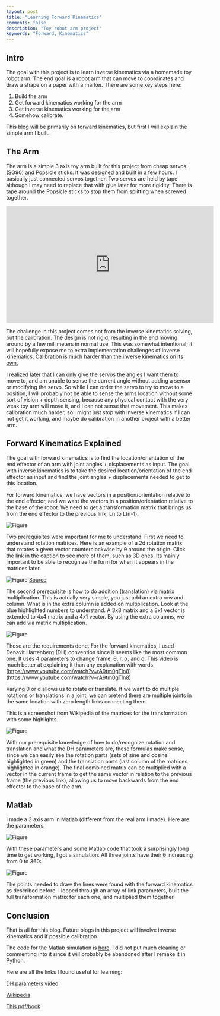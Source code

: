 ```yaml
---
layout: post
title: "Learning Forward Kinematics"
comments: false
description: "Toy robot arm project"
keywords: "Forward, Kinematics"
---
```


## Intro

The goal with this project is to learn inverse kinematics via a homemade toy robot arm. The end goal is a robot arm that can move to coordinates and draw a shape on a paper with a marker. There are some key steps here:

1. Build the arm
2. Get forward kinematics working for the arm
3. Get inverse kinematics working for the arm
4. Somehow calibrate.

This blog will be primarily on forward kinematics, but first I will explain the simple arm I built.

<div class="divider"></div>

## The Arm

The arm is a simple 3 axis toy arm built for this project from cheap servos (SG90) and Popsicle sticks. It was designed and built in a few hours. I basically just connected servos together. Two servos are held by tape although I may need to replace that with glue later for more rigidity. There is tape around the Popsicle sticks to stop them from splitting when screwed together.


<iframe width="560" height="315" src="https://www.youtube.com/embed/KJEiu5JqJ3g" frameborder="0" allow="accelerometer; autoplay; encrypted-media; gyroscope; picture-in-picture" allowfullscreen></iframe>


The challenge in this project comes not from the inverse kinematics solving, but the calibration. The design is not rigid, resulting in the end moving around by a few millimeters in normal use. This was somewhat intentional; it will hopefully expose me to extra implementation challenges of inverse kinematics. [Calibration is much harder than the inverse kinematics on its own.](https://robotics.stackexchange.com/questions/16168/denavit-hartenberg-convention-in-practice)

I realized later that I can only give the servos the angles I want them to move to, and am unable to sense the current angle without adding a sensor or modifying the servo. So while I can order the servo to try to move to a position, I will probably not be able to sense the arms location without some sort of vision + depth sensing, because any physical contact with the very weak toy arm will move it, and I can not sense that movement. This makes calibration much harder, so I might just stop with inverse kinematics if I can not get it working, and maybe do calibration in another project with a better arm.

## Forward Kinematics Explained

The goal with forward kinematics is to find the location/orientation of the end effector of an arm with joint angles + displacements as input. The goal with inverse kinematics is to take the desired location/orientation of the end effector as input and find the joint angles + displacements needed to get to this location.

For forward kinematics, we have vectors in a position/orientation relative to the end effector, and we want the vectors in a position/orientation relative to the base of the robot. We need to get a transformation matrix that brings us from the end effector to the previous link, Ln to L(n-1).

![Figure](/assets/images/ForwardKinematics/FwkLinks.png)

Two prerequisites were important for me to understand. First we need to understand rotation matrices. Here is an example of a 2d rotation matrix that rotates a given vector counterclockwise by θ around the origin. Click the link in the caption to see more of them, such as 3D ones. Its mainly important to be able to recognize the form for when it appears in the matrices later.

![Figure](/assets/images/ForwardKinematics/r0.gif)
[Source](http://mathworld.wolfram.com/RotationMatrix.html)

The second prerequisite is how to do addition (translation) via matrix multiplication. This is actually very simple, you just add an extra row and column. What is in the extra column is added on multiplication. Look at the blue highlighted numbers to understand. A 3x3 matrix and a 3x1 vector is extended to 4x4 matrix and a 4x1 vector. By using the extra columns, we can add via matrix multiplication.

![Figure](/assets/images/ForwardKinematics/MatrixTranslation.png)

Those are the requirements done. For the forward kinematics, I used Denavit Hartenberg (DH) convention since it seems like the most common one. It uses 4 parameters to change frame, θ, r, α, and d. This video is much better at explaining it than any explanation with words.
[https://www.youtube.com/watch?v=rA9tm0gTln8](https://www.youtube.com/watch?v=rA9tm0gTln8)

Varying θ or d allows us to rotate or translate. If we want to do multiple rotations or translations in a joint, we can pretend there are multiple joints in the same location with zero length links connecting them.

This is a screenshot from Wikipedia of the matrices for the transformation with some highlights.

![Figure](/assets/images/ForwardKinematics/ScreenshotWikipedia.png)

With our prerequisite knowledge of how to do/recognize rotation and translation and what the DH parameters are, these formulas make sense, since we can easily see the rotation parts (sets of sine and cosine highlighted in green) and the translation parts (last column of the matrices highlighted in orange). The final combined matrix can be multiplied with a vector in the current frame to get the same vector in relation to the previous frame (the previous link), allowing us to move backwards from the end effector to the base of the arm.

## Matlab
I made a 3 axis arm in Matlab (different from the real arm I made). Here are the parameters.

![Figure](/assets/images/ForwardKinematics/ArmParameters.png)

With these parameters and some Matlab code that took a surprisingly long time to get working, I got a simulation. All three joints have their θ increasing from 0 to 360:

![Figure](/assets/images/ForwardKinematics/simulation.gif)

The points needed to draw the lines were found with the forward kinematics as described before. I looped through an array of link parameters, built the full transformation matrix for each one, and multiplied them together. 

## Conclusion

That is all for this blog. Future blogs in this project will involve inverse kinematics and if possible calibration.

The code for the Matlab simulation is [here](https://github.com/ZeroVocabulary/InverseKinematicsStuff/blob/master/fwk3.m). I did not put much cleaning or commenting into it since it will probably be abandoned after I remake it in Python.

Here are all the links I found useful for learning:

[DH parameters video](https://www.youtube.com/watch?v=rA9tm0gTln8)

[Wikipedia](https://en.wikipedia.org/wiki/Denavit%E2%80%93Hartenberg_parameters)

[This pdf/book](https://users.cs.duke.edu/~brd/Teaching/Bio/asmb/current/Papers/chap3-forward-kinematics.pdf)
